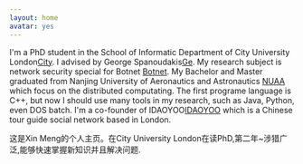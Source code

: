 ```yaml
---
layout: home
avatar: yes
---
```


I'm a PhD student in the School of Informatic Department of City University London[City](http://www.city.ac.uk). I advised by George Spanoudakis[Ge](http://www.soi.city.ac.uk/~gespan/). My research subject is network security special for Botnet [Botnet](https://en.wikipedia.org/wiki/Botnet). My Bachelor and Master graduated from Nanjing University of Aeronautics and Astronautics [NUAA](http://www.nuaa.edu.cn) which focus on the distributed computating. The first programe language is C++, but now I should use many tools in my research, such as Java, Python, even DOS batch. I'm a co-founder of IDAOYOO[IDAOYOO](http://www.idaoyoo.com) which is a Chinese tour guide social network based in London. 

这是Xin Meng的个人主页。在City University London在读PhD,第二年~涉猎广泛,能够快速掌握新知识并且解决问题.

